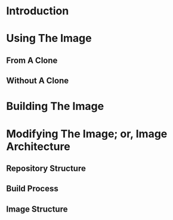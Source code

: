 # Introduction #

# Using The Image #

## From A Clone ##

## Without A Clone ##

# Building The Image #

# Modifying The Image; or, Image Architecture #

## Repository Structure ##

## Build Process ##

## Image Structure ##
